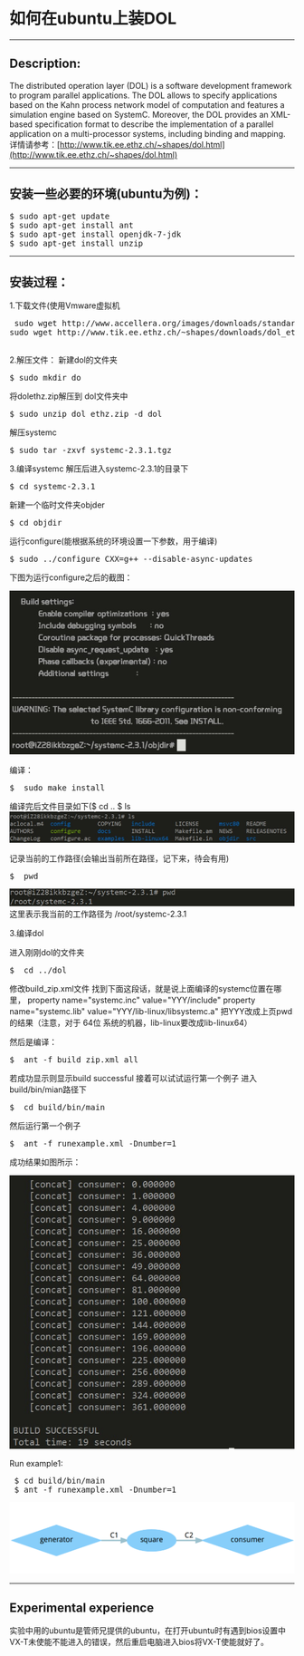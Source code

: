 # 如何在ubuntu上装DOL

----------

## Description:
The distributed operation layer (DOL) is a software development framework
to program parallel applications. The DOL allows to specify applications based
on the Kahn process network model of computation and features a simulation
engine based on SystemC. Moreover, the DOL provides an XML-based
specification format to describe the implementation of a parallel application
on a multi-processor systems, including binding and mapping.
详情请参考：[http://www.tik.ee.ethz.ch/~shapes/dol.html](http://www.tik.ee.ethz.ch/~shapes/dol.html)


----------
## 安装一些必要的环境(ubuntu为例)：
<pre>$ sudo apt-get update
$ sudo apt-get install ant
$ sudo apt-get install openjdk-7-jdk
$ sudo apt-get install unzip
</pre>

----------

## 安装过程：
1.下载文件(使用Vmware虚拟机
<pre> sudo wget http://www.accellera.org/images/downloads/standards/systemc/systemc-2.3.1.tgz
sudo wget http://www.tik.ee.ethz.ch/~shapes/downloads/dol_ethz.zip
 </pre>
2.解压文件：
新建dol的文件夹
<pre>$ sudo mkdir do </pre>
将dolethz.zip解压到 dol文件夹中
<pre>$ sudo unzip dol_ethz.zip -d dol </pre>
解压systemc
<pre>$ sudo tar -zxvf systemc-2.3.1.tgz</pre>

3.编译systemc
解压后进入systemc-2.3.1的目录下
<pre>$ cd systemc-2.3.1</pre>
新建一个临时文件夹objder
<pre>$ cd objdir</pre>
运行configure(能根据系统的环境设置一下参数，用于编译)
<pre>$ sudo ../configure CXX=g++ --disable-async-updates</pre>
下图为运行configure之后的截图：


![Alt text](https://github.com/Fuyi-Huang/ES2016_14353091/raw/master/images/img1.jpg)


编译：
<pre>$	sudo make install</pre>
编译完后文件目录如下($ cd ..        $ ls
![Alt text](images/img2.jpg)

记录当前的工作路径(会输出当前所在路径，记下来，待会有用)
<pre>$	pwd</pre>
![Alt text](images/img3.jpg)
这里表示我当前的工作路径为 /root/systemc-2.3.1

3.编译dol

进入刚刚dol的文件夹
<pre>$	cd ../dol</pre>

修改build_zip.xml文件
找到下面这段话，就是说上面编译的systemc位置在哪里，
property name="systemc.inc" value="YYY/include"
property name="systemc.lib" value="YYY/lib-linux/libsystemc.a"
把YYY改成上页pwd的结果（注意，对于  64位 系统的机器，lib-linux要改成lib-linux64）

然后是编译：
<pre>$	ant -f build_zip.xml all</pre>
若成功显示则显示build successful
接着可以试试运行第一个例子
进入build/bin/mian路径下
<pre>$	cd build/bin/main</pre>
然后运行第一个例子
<pre>$	ant -f runexample.xml -Dnumber=1</pre>
成功结果如图所示：



![img](images/img4.png)



Run example1:
<pre> $ cd build/bin/main
 $ ant -f runexample.xml -Dnumber=1
</pre>
![Alt text](images/图片5.png)

----------


## Experimental experience
实验中用的ubuntu是管师兄提供的ubuntu，在打开ubuntu时有遇到bios设置中VX-T未使能不能进入的错误，然后重启电脑进入bios将VX-T使能就好了。
